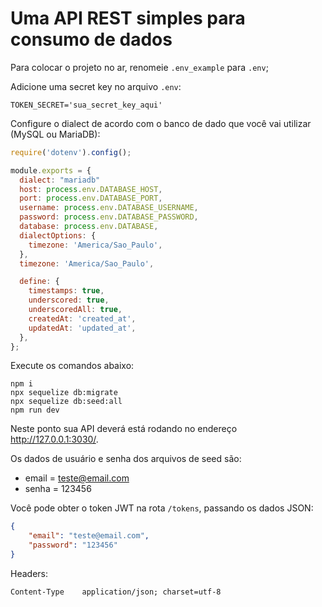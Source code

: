 # Uma API REST simples para consumo de dados

Para colocar o projeto no ar, renomeie `.env_example` para `.env`;

Adicione uma secret key no arquivo `.env`:

```
TOKEN_SECRET='sua_secret_key_aqui'
```

Configure o dialect de acordo com o banco de dado que você vai utilizar (MySQL ou MariaDB):

```javascript
require('dotenv').config();

module.exports = {
  dialect: "mariadb"
  host: process.env.DATABASE_HOST,
  port: process.env.DATABASE_PORT,
  username: process.env.DATABASE_USERNAME,
  password: process.env.DATABASE_PASSWORD,
  database: process.env.DATABASE,
  dialectOptions: {
    timezone: 'America/Sao_Paulo',
  },
  timezone: 'America/Sao_Paulo',

  define: {
    timestamps: true,
    underscored: true,
    underscoredAll: true,
    createdAt: 'created_at',
    updatedAt: 'updated_at',
  },
};
```

Execute os comandos abaixo:

```
npm i
npx sequelize db:migrate
npx sequelize db:seed:all
npm run dev
```

Neste ponto sua API deverá está rodando no endereço http://127.0.0.1:3030/.

Os dados de usuário e senha dos arquivos de seed são:

- email = teste@email.com
- senha = 123456

Você pode obter o token JWT na rota `/tokens`, passando os dados JSON:

```json
{
	"email": "teste@email.com",
	"password": "123456"
}
```

Headers:

```
Content-Type	application/json; charset=utf-8
```
